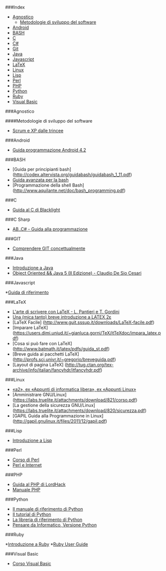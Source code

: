 ###Index
* [Agnostico](#agnostico)
    * [Metodologie di sviluppo del software](#metodologie-di-sviluppo-del-software)
* [Android](#android)
* [BASH](#bash)
* [C](#c)
* [C#](#c-sharp)
* [Git](#git)
* [Java](#java)
* [Javascript](#javascript)
* [LaTeX](#latex)
* [Linux](#linux)
* [Lisp](#lisp)
* [Perl](#perl)
* [PHP](#php)
* [Python](#python)
* [Ruby](#ruby)
* [Visual Basic](#visual-basic)


###Agnostico

####Metodologie di sviluppo del software

* [Scrum e XP dalle trincee](http://www.open-ware.org/ita/news/kniberg1.htm)

###Android

* [Guida programmazione Android 4.2](http://www.sprik.it/guida/Android4_2.pdf)


###BASH

* [Guida per principianti bash] (http://codex.altervista.org/guidabash/guidabash_1_11.pdf)
* [Guida avanzata per la bash](http://www.dmi.unict.it/diraimondo/web/wp-content/uploads/classes/so/mirror-stuff/abs-guide.pdf)
* [Programmazione della shell Bash] (http://www.aquilante.net/doc/bash_programming.pdf)

###C

* [Guida al C di Blacklight](http://blacklight.gotdns.org/guidac.pdf)


###C Sharp

* [AB..C# - Guida alla programmazione](http://www.youblisher.com/files/publications/4/21542/pdf.pdf)


###GIT

* [Comprendere GIT concettualmente](http://www.linuxtrent.it/sites/default/files/Comprendere%20Git%20concettualmente%20-%20Marco%20Ciampa%20-%20r1.pdf)


###Java

* [Introduzione a Java](http://www.ateneonline.it/hyperbook/j_book/java2.htm)
* [Object Oriented && Java 5 (II Edizione) - Claudio De Sio Cesari](http://www.claudiodesio.com/download/oo_&&_java_5.zip)


###Javascript

*[Guida di riferimento](http://www.econ.uniurb.it/laerte/Reti_Internet_1/materiale/JavaScript.pdf)


###LaTeX

* [L'arte di scrivere con LaTeX - L. Pantieri e T. Gordini](http://www.lorenzopantieri.net/LaTeX_files/ArteLaTeX.pdf)
* [Una (mica tanto) breve introduzione a LATEX 2ε](http://www.ctan.org/tex-archive/info/lshort/italian)
* [LaTeX Facile] (http://www.guit.sssup.it/downloads/LaTeX-facile.pdf)
* [Imparare LaTeX] (https://users.dimi.uniud.it/~gianluca.gorni/TeX/itTeXdoc/impara_latex.pdf)
* [Cosa si può fare con LaTeX] (http://www.batmath.it/latex/pdfs/guida_st.pdf)
* [Breve guida ai pacchetti LaTeX] (http://profs.sci.univr.it/~gregorio/breveguida.pdf)
* [Layout di pagina LaTeX] (http://tug.ctan.org/tex-archive/info/italian/fancyhdr/itfancyhdr.pdf)


###Linux

* [«a2», ex «Appunti di informatica libera», ex «Appunti Linux»](http://archive.org/download/AppuntiDiInformaticaLibera/)
* [Amministrare GNU/Linux] (https://labs.truelite.it/attachments/download/821/corso.pdf)
* [La gestione della sicurezza GNU/Linux] (https://labs.truelite.it/attachments/download/820/sicurezza.pdf)
* [GAPIL Guida alla Programmazione in Linux] (http://gapil.gnulinux.it/files/2011/12/gapil.pdf)


###Lisp

* [Introduzione a Lisp](http://www.matteolucarelli.net/lisp/lispintro.pdf)


###Perl

* [Corso di Perl](http://www.perl.it/documenti/articoli/mb_corso_perl/mb_corso_perl.pdf)
* [Perl e Internet](http://www.ateneonline.it/hyperbook/p_book/perl2.htm)


###PHP

* [Guida al PHP di LordHack](http://www.lordhack.altervista.org/brdp.pdf)
* [Manuale PHP](http://francescomuscolo.altervista.org/manuale_PHP.pdf)


###Python

* [Il manuale di riferimento di Python](http://docs.python.it/html/ref/)
* [Il tutorial di Python](http://docs.python.it/html/tut/)
* [La libreria di riferimento di Python](http://docs.python.it/html/lib/)
* [Pensare da Informatico, Versione Python](http://www.python.it/doc/Howtothink/Howtothink-html-it/index.htm)


###Ruby

*[Introduzione a Ruby](http://tesi.cab.unipd.it/22937/1/Tesina_-_Introduzione_a_Ruby.pdf)
*[Ruby User Guide](http://ruby-it.org/rug_it.zip)


###Visual Basic

* [Corso Visual Basic](http://www.webalice.it/kindofapple/corsovb.pdf)
